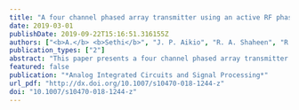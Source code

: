 ```yaml
---
title: "A four channel phased array transmitter using an active RF phase shifter for 5G wireless systems"
date: 2019-03-01
publishDate: 2019-09-22T15:16:51.316155Z
authors: ["<b>A.</b> <b>Sethi</b>", "J. P. Aikio", "R. A. Shaheen", "R. Akbar", "Tmo Rahkonen", "Aarno Pärssinen"]
publication_types: ["2"]
abstract: "This paper presents a four channel phased array transmitter at 15 GHz aimed for the upcoming 5G wireless systems. The circuit is designed and fabricated using 45 nm  CMOS silicon on insulator technology. The design is programmable with exhaustive digital controls available for parameters such as bias voltage, resonance frequency, and gain. The phase shift required for the phased array is provided at RF using an IQ vector modulator (IQVM) topology, which provides both amplitude and phase control. Based on the measurement results, the IQVM provides 360° of phase shift and 15 dB of gain variation. Both phase and amplitude information are encoded in a 10 bit control word. The mean angular separation provided by the IQVM is 3° at optimum amplitude levels. Active area occupied is 2.88 square millimeter. Total DC power consumed by one transmit channel from 1 and 2.6 V supply is 268 mW. The maximum RF output power from one transmit channel is 1dBm. Measured EVM for a 256 QAM modulated signal is as low as 2.0%. All results include the impact of printed circuit board traces and pad parasitics. Based on the achieved results, the proposed architecture is well suited for the next generation of the wireless systems."
featured: false
publication: "*Analog Integrated Circuits and Signal Processing*"
url_pdf: "http://dx.doi.org/10.1007/s10470-018-1244-z"
doi: "10.1007/s10470-018-1244-z"
---
```



